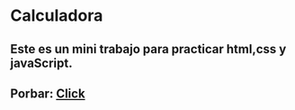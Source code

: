 # Calculadora
## Este es un mini trabajo para practicar html,css y javaScript.

## Porbar: [Click](https://adriancm21.github.io/Mini_Proyecto-Calculadora/)
